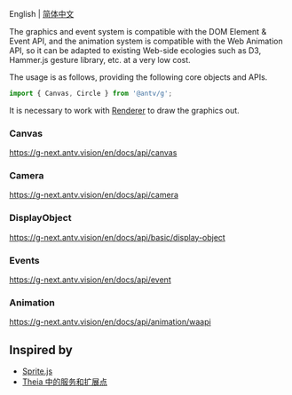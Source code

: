 English | [简体中文](./README-zh_CN.md)

The graphics and event system is compatible with the DOM Element & Event API, and the animation system is compatible with the Web Animation API, so it can be adapted to existing Web-side ecologies such as D3, Hammer.js gesture library, etc. at a very low cost.

The usage is as follows, providing the following core objects and APIs.

```js
import { Canvas, Circle } from '@antv/g';
```

It is necessary to work with [Renderer](https://g-next.antv.vision/en/docs/api/renderer/renderer) to draw the graphics out.

### Canvas

https://g-next.antv.vision/en/docs/api/canvas

### Camera

https://g-next.antv.vision/en/docs/api/camera

### DisplayObject

https://g-next.antv.vision/en/docs/api/basic/display-object

### Events

https://g-next.antv.vision/en/docs/api/event

### Animation

https://g-next.antv.vision/en/docs/api/animation/waapi

## Inspired by

-   [Sprite.js](https://github.com/spritejs/spritejs)
-   [Theia 中的服务和扩展点](https://theia-ide.org/docs/services_and_contributions)
